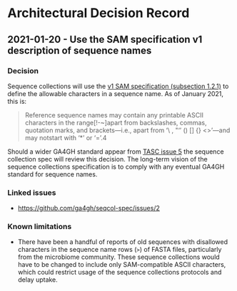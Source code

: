 # Architectural Decision Record

## 2021-01-20 - Use the SAM specification v1 description of sequence names

### Decision

Sequence collections will use the [v1 SAM specification (subsection 1.2.1)](https://samtools.github.io/hts-specs/SAMv1.pdf#subsubsection.1.2.1) to define the allowable characters in a sequence name. As of January 2021, this is:

> Reference sequence names may contain any printable ASCII characters in the range[!-~]apart from backslashes, commas, quotation marks, and brackets—i.e., apart from ‘\ , "‘’ () [] {} <>’—and may notstart with ‘*’ or ‘=’.4

Should a wider GA4GH standard appear from [TASC issue 5](https://github.com/ga4gh/TASC/issues/5) the sequence collection spec will review this decision. The long-term vision of the sequence collections specification is to comply with any eventual GA4GH standard for sequence names.

### Linked issues

- https://github.com/ga4gh/seqcol-spec/issues/2

### Known limitations

- There have been a handful of reports of old sequences with disallowed characters in the sequence name rows (`>`) of FASTA files, particularly from the microbiome community. These sequence collections would have to be changed to include only SAM-compatible ASCII characters, which could restrict usage of the sequence collections protocols and delay uptake.
